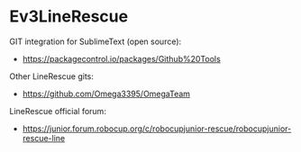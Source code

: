 # Ev3LineRescue

GIT integration for SublimeText (open source):
- https://packagecontrol.io/packages/Github%20Tools

Other LineRescue gits:
- https://github.com/Omega3395/OmegaTeam

LineRescue official forum:
- https://junior.forum.robocup.org/c/robocupjunior-rescue/robocupjunior-rescue-line
